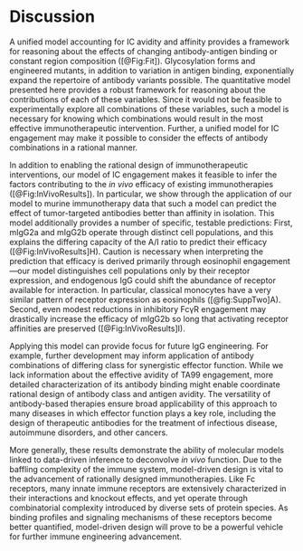 # Discussion

A unified model accounting for IC avidity and affinity provides a framework for reasoning about the effects of changing antibody-antigen binding or constant region composition ([@Fig:Fit]). Glycosylation forms and engineered mutants, in addition to variation in antigen binding, exponentially expand the repertoire of antibody variants possible. The quantitative model presented here provides a robust framework for reasoning about the contributions of each of these variables. Since it would not be feasible to experimentally explore all combinations of these variables, such a model is necessary for knowing which combinations would result in the most effective immunotherapeutic intervention. Further, a unified model for IC engagement may make it possible to consider the effects of antibody combinations in a rational manner.

In addition to enabling the rational design of immunotherapeutic interventions, our model of IC engagement makes it feasible to infer the factors contributing to the *in vivo* efficacy of existing immunotherapies ([@Fig:InVivoResults]). In particular, we show through the application of our model to murine immunotherapy data that such a model can predict the effect of tumor-targeted antibodies better than affinity in isolation. This model additionally provides a number of specific, testable predictions: First, mIgG2a and mIgG2b operate through distinct cell populations, and this explains the differing capacity of the A/I ratio to predict their efficacy ([@Fig:InVivoResults]H). Caution is necessary when interpreting the prediction that efficacy is derived primarily through eosinophil engagement—our model distinguishes cell populations only by their receptor expression, and endogenous IgG could shift the abundance of receptor available for interaction. In particular, classical monocytes have a very similar pattern of receptor expression as eosinophils ([@fig:SuppTwo]A). Second, even modest reductions in inhibitory FcγR engagement may drastically increase the efficacy of mIgG2b so long that activating receptor affinities are preserved ([@Fig:InVivoResults]I).

Applying this model can provide focus for future IgG engineering. For example, further development may inform application of antibody combinations of differing class for synergistic effector function. While we lack information about the effective avidity of TA99 engagement, more detailed characterization of its antibody binding might enable coordinate rational design of antibody class and antigen avidity. The versatility of antibody-based therapies ensure broad applicability of this approach to many diseases in which effector function plays a key role, including the design of therapeutic antibodies for the treatment of infectious disease, autoimmune disorders, and other cancers. 

More generally, these results demonstrate the ability of molecular models linked to data-driven inference to deconvolve *in vivo* function. Due to the baffling complexity of the immune system, model-driven design is vital to the advancement of rationally designed immunotherapies. Like Fc receptors, many innate immune receptors are extensively characterized in their interactions and knockout effects, and yet operate through combinatorial complexity introduced by diverse sets of protein species. As binding profiles and signaling mechanisms of these receptors become better quantified, model-driven design will prove to be a powerful vehicle for further immune engineering advancement.

